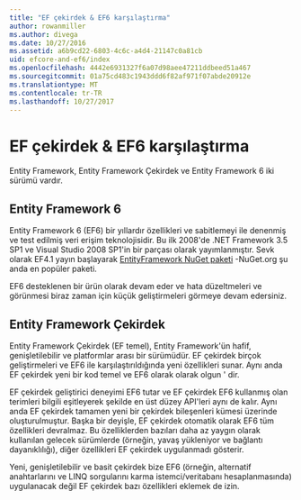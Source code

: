 ```yaml
---
title: "EF çekirdek & EF6 karşılaştırma"
author: rowanmiller
ms.author: divega
ms.date: 10/27/2016
ms.assetid: a6b9cd22-6803-4c6c-a4d4-21147c0a81cb
uid: efcore-and-ef6/index
ms.openlocfilehash: 4442e6931327f6a07d98aee47211ddbeed51a467
ms.sourcegitcommit: 01a75cd483c1943ddd6f82af971f07abde20912e
ms.translationtype: MT
ms.contentlocale: tr-TR
ms.lasthandoff: 10/27/2017
---
```

# <a name="compare-ef-core--ef6"></a>EF çekirdek & EF6 karşılaştırma

Entity Framework, Entity Framework Çekirdek ve Entity Framework 6 iki sürümü vardır.

## <a name="entity-framework-6"></a>Entity Framework 6

Entity Framework 6 (EF6) bir yıllardır özellikleri ve sabitlemeyi ile denenmiş ve test edilmiş veri erişim teknolojisidir. Bu ilk 2008'de .NET Framework 3.5 SP1 ve Visual Studio 2008 SP1'in bir parçası olarak yayımlanmıştır. Sevk olarak EF4.1 yayın başlayarak [EntityFramework NuGet paketi](https://www.nuget.org/packages/EntityFramework/) -NuGet.org şu anda en popüler paketi.

EF6 desteklenen bir ürün olarak devam eder ve hata düzeltmeleri ve görünmesi biraz zaman için küçük geliştirmeleri görmeye devam edersiniz.

## <a name="entity-framework-core"></a>Entity Framework Çekirdek

Entity Framework Çekirdek (EF temel), Entity Framework'ün hafif, genişletilebilir ve platformlar arası bir sürümüdür. EF çekirdek birçok geliştirmeleri ve EF6 ile karşılaştırıldığında yeni özellikleri sunar. Aynı anda EF çekirdek yeni bir kod temel ve EF6 olarak olarak olgun ' dir.

EF çekirdek geliştirici deneyimi EF6 tutar ve EF çekirdek EF6 kullanmış olan terimleri bilgili eşitleyerek şekilde en üst düzey API'leri aynı de kalır. Aynı anda EF çekirdek tamamen yeni bir çekirdek bileşenleri kümesi üzerinde oluşturulmuştur. Başka bir deyişle, EF çekirdek otomatik olarak EF6 tüm özellikleri devralmaz. Bu özelliklerden bazıları daha az yaygın olarak kullanılan gelecek sürümlerde (örneğin, yavaş yükleniyor ve bağlantı dayanıklılığı), diğer özellikleri EF çekirdek uygulanmadı gösterir.

Yeni, genişletilebilir ve basit çekirdek bize EF6 (örneğin, alternatif anahtarlarını ve LINQ sorgularını karma istemci/veritabanı hesaplanmasında) uygulanacak değil EF çekirdek bazı özellikleri eklemek de izin.
